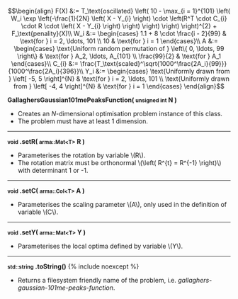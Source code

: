 $$\begin{align}
F(X) &:= T_\text{oscillated} \left( 10 - \max_{i = 1}^{101} \left( W_i \exp \left(-\frac{1}{2N} \left( X - Y_{i} \right) \cdot \left(R^T \cdot C_{i} \cdot R \cdot \left( X - Y_{i} \right) \right) \right) \right) \right)^{2} + F_\text{penality}(X)\\
W_i &:= \begin{cases}
1.1 + 8 \cdot \frac{i - 2}{99} & \text{for } i = 2, \ldots, 101 \\
10 & \text{for  } i = 1
\end{cases}\\
A &:= \begin{cases}
\text{Uniform random permutation of } \left\{ 0, \ldots, 99 \right\} & \text{for } A_2, \ldots, A_{101} \\
\frac{99}{2} & \text{for  } A_1
\end{cases}\\
C_{i} &:= \frac{T_\text{scaled}^\sqrt{1000^\frac{2A_i}{99}}}{1000^\frac{2A_i}{396}}\\
Y_i &:= \begin{cases}
\text{Uniformly drawn from } \left[ -5, 5 \right]^{N} & \text{for } i = 2, \ldots, 101 \\
\text{Uniformly drawn from } \left[ -4, 4 \right]^{N} & \text{for } i = 1
\end{cases}
\end{align}$$

**GallaghersGaussian101mePeaksFunction( <small>unsigned int</small> N )**

- Creates an *N*-dimensional optimisation problem instance of this class.
- The problem must have at least 1 dimension.

---
**<small>void</small> .setR( <small>arma::Mat&lt;T&gt;</small> R )**

- Parameterises the rotation by variable \\(R\\).
- The rotation matrix must be orthonormal \\(\left( R^{t} = R^{-1} \right)\\) with determinant 1 or -1.

---
**<small>void</small> .setC( <small>arma::Col&lt;T&gt;</small> A )**

- Parameterises the scaling parameter \\(A\\), only used in the definition of variable \\(C\\).

---
**<small>void</small> .setY( <small>arma::Mat&lt;T&gt;</small> Y )**

- Parameterises the local optima defined by variable \\(Y\\).

---
**<small>std::string</small> .toString()** {% include noexcept %}

- Returns a filesystem friendly name of the problem, i.e. *gallaghers-gaussian-101me-peaks-function*.


